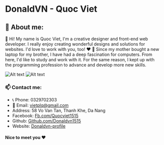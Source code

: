 <!---
DonaldVN1515/DonaldVN1515 is a ✨ special ✨ repository because its `README.md` (this file) appears on your GitHub profile.
You can click the Preview link to take a look at your changes.
--->
# DonaldVN - Quoc Viet

## 💞️ About me:
👋 Hi! My name is Quoc Viet, I'm a creative designer and front-end web developer. I really enjoy creating wonderful designs and solutions for websites. I'd love to work with you, too! ❤️
🌱 Since my mother bought a new laptop for my brother, I have had a deep fascination for computers. From here, I'd like to study and work with it. For the same reason, I kept up with the programming profession to advance and develop more new skills.

![Alt text](https://media0.giphy.com/media/L8K62iTDkzGX6/giphy.gif)
![Alt text](https://cdn.dribbble.com/users/2287419/screenshots/14115184/media/7c632f195496c28994cc7453fe6c76d2.gif)

### 📫 Contact me: 
- 📞 Phone: 0329702303
- 📧 Email: vietplq@gmail.com
- Address: 58 Vo Van Tan, Thanh Khe, Da Nang
- Facebook: [Fb.com/Quocviet1515](https://www.facebook.com/QuocViet1515/)
- Github: [Github.com/Donaldvn1515](https://github.com/DonaldVN1515)
- Website: [Donaldvn-profile](https://donaldvn-profile.vercel.app/)

#### Nice to meet you ❤️
